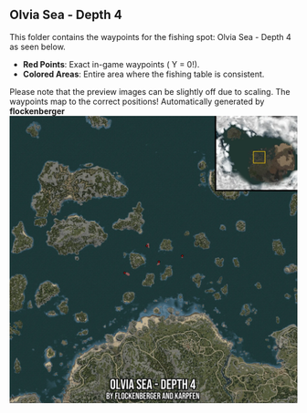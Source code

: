 ## Olvia Sea - Depth 4
This folder contains the waypoints for the fishing spot: Olvia Sea - Depth 4 as seen below.

- **Red Points**: Exact in-game waypoints ( Y = 0!).
- **Colored Areas**: Entire area where the fishing table is consistent.

Please note that the preview images can be slightly off due to scaling. The waypoints map to the correct positions!
Automatically generated by **flockenberger**
![preview_Olvia Sea - Depth 4](./Preview.webp)